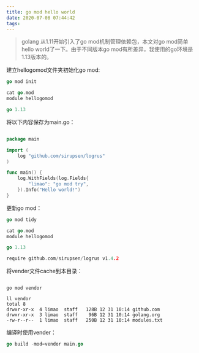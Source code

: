 ```yaml
---
title: go mod hello world
date: 2020-07-08 07:44:42
tags:
---
```

> golang 从1.11开始引入了go mod机制管理依赖包，本文对go mod简单hello world了一下。由于不同版本go mod有所差异，我使用的go环境是1.13版本的。

建立hellogomod文件夹初始化go mod:

```go
go mod init

cat go.mod
module hellogomod

go 1.13
```

将以下内容保存为main.go：

```go

package main

import (
    log "github.com/sirupsen/logrus"
)

func main() {
    log.WithFields(log.Fields{
        "limao": "go mod try",
    }).Info("Hello world!")
}
```

更新go mod：

```go
go mod tidy

cat go.mod
module hellogomod

go 1.13

require github.com/sirupsen/logrus v1.4.2
```

将vender文件cache到本目录：
```

go mod vendor

ll vendor
total 8
drwxr-xr-x  4 limao  staff   128B 12 31 10:14 github.com
drwxr-xr-x  3 limao  staff    96B 12 31 10:14 golang.org
-rw-r--r--  1 limao  staff   250B 12 31 10:14 modules.txt
```

编译时使用vender：

```go
go build -mod=vendor main.go
```